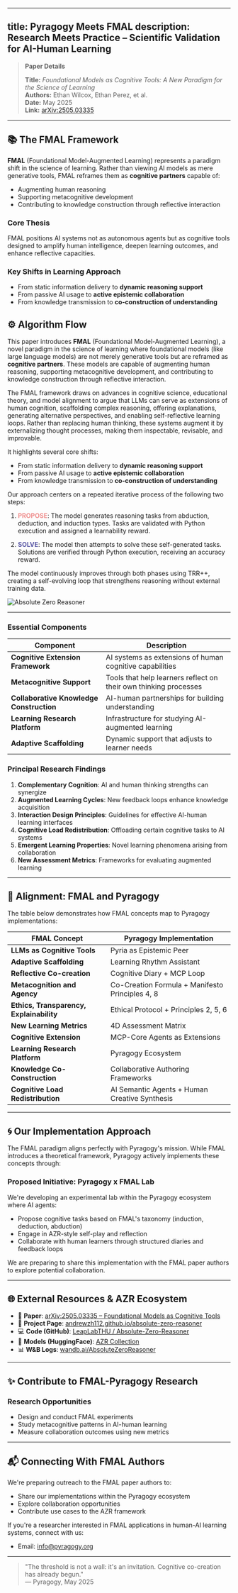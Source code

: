 
---
title: Pyragogy Meets FMAL
description: Research Meets Practice – Scientific Validation for AI-Human Learning
---

> **Paper Details**
>
> **Title:** *Foundational Models as Cognitive Tools: A New Paradigm for the Science of Learning*  
> **Authors:** Ethan Wilcox, Ethan Perez, et al.  
> **Date:** May 2025  
> **Link:** [arXiv:2505.03335](https://arxiv.org/abs/2505.03335)

---

## 📚 The FMAL Framework

**FMAL** (Foundational Model-Augmented Learning) represents a paradigm shift in the science of learning. Rather than viewing AI models as mere generative tools, FMAL reframes them as **cognitive partners** capable of:

- Augmenting human reasoning
- Supporting metacognitive development
- Contributing to knowledge construction through reflective interaction

### Core Thesis

FMAL positions AI systems not as autonomous agents but as cognitive tools designed to amplify human intelligence, deepen learning outcomes, and enhance reflective capacities.

### Key Shifts in Learning Approach

- From static information delivery to **dynamic reasoning support**
- From passive AI usage to **active epistemic collaboration**
- From knowledge transmission to **co-construction of understanding**


## ⚙️ Algorithm Flow

This paper introduces **FMAL** (Foundational Model-Augmented Learning), a novel paradigm in the science of learning where foundational models (like large language models) are not merely generative tools but are reframed as **cognitive partners**. These models are capable of augmenting human reasoning, supporting metacognitive development, and contributing to knowledge construction through reflective interaction.

The FMAL framework draws on advances in cognitive science, educational theory, and model alignment to argue that LLMs can serve as extensions of human cognition, scaffolding complex reasoning, offering explanations, generating alternative perspectives, and enabling self-reflective learning loops. Rather than replacing human thinking, these systems augment it by externalizing thought processes, making them inspectable, revisable, and improvable.

It highlights several core shifts:
- From static information delivery to **dynamic reasoning support**
- From passive AI usage to **active epistemic collaboration**
- From knowledge transmission to **co-construction of understanding**

Our approach centers on a repeated iterative process of the following two steps:

1. <span style="color:#EF8E8D"><b>PROPOSE</b></span>: The model generates reasoning tasks from abduction, deduction, and induction types. Tasks are validated with Python execution and assigned a learnability reward.

2. <span style="color:#5755A3"><b>SOLVE</b></span>: The model then attempts to solve these self-generated tasks. Solutions are verified through Python execution, receiving an accuracy reward.

The model continuously improves through both phases using TRR++, creating a self-evolving loop that strengthens reasoning without external training data.

![Absolute Zero Reasoner](/images/azr.png) 
 

---

### Essential Components

| Component | Description |
|-----------|-------------|
| **Cognitive Extension Framework** | AI systems as extensions of human cognitive capabilities |
| **Metacognitive Support** | Tools that help learners reflect on their own thinking processes |
| **Collaborative Knowledge Construction** | AI-human partnerships for building understanding |
| **Learning Research Platform** | Infrastructure for studying AI-augmented learning |
| **Adaptive Scaffolding** | Dynamic support that adjusts to learner needs |

### Principal Research Findings

1. **Complementary Cognition**: AI and human thinking strengths can synergize
2. **Augmented Learning Cycles**: New feedback loops enhance knowledge acquisition
3. **Interaction Design Principles**: Guidelines for effective AI-human learning interfaces
4. **Cognitive Load Redistribution**: Offloading certain cognitive tasks to AI systems
5. **Emergent Learning Properties**: Novel learning phenomena arising from collaboration
6. **New Assessment Metrics**: Frameworks for evaluating augmented learning

---

## 🔄 Alignment: FMAL and Pyragogy

The table below demonstrates how FMAL concepts map to Pyragogy implementations:

| FMAL Concept | Pyragogy Implementation |
|-------------|-------------------------|
| **LLMs as Cognitive Tools** | Pyria as Epistemic Peer |
| **Adaptive Scaffolding** | Learning Rhythm Assistant |
| **Reflective Co-creation** | Cognitive Diary + MCP Loop |
| **Metacognition and Agency** | Co-Creation Formula + Manifesto Principles 4, 8 |
| **Ethics, Transparency, Explainability** | Ethical Protocol + Principles 2, 5, 6 |
| **New Learning Metrics** | 4D Assessment Matrix |
| **Cognitive Extension** | MCP-Core Agents as Extensions |
| **Learning Research Platform** | Pyragogy Ecosystem |
| **Knowledge Co-Construction** | Collaborative Authoring Frameworks |
| **Cognitive Load Redistribution** | AI Semantic Agents + Human Creative Synthesis |

---


## 🌀 Our Implementation Approach

The FMAL paradigm aligns perfectly with Pyragogy's mission. While FMAL introduces a theoretical framework, Pyragogy actively implements these concepts through:


### Proposed Initiative: Pyragogy x FMAL Lab

We're developing an experimental lab within the Pyragogy ecosystem where AI agents:

- Propose cognitive tasks based on FMAL's taxonomy (induction, deduction, abduction)
- Engage in AZR-style self-play and reflection
- Collaborate with human learners through structured diaries and feedback loops

We are preparing to share this implementation with the FMAL paper authors to explore potential collaboration.

---

## 🌐 External Resources & AZR Ecosystem

- 📜 **Paper**: [arXiv:2505.03335 – Foundational Models as Cognitive Tools](https://arxiv.org/abs/2505.03335)
- 🧠 **Project Page**: [andrewzh112.github.io/absolute-zero-reasoner](https://andrewzh112.github.io/absolute-zero-reasoner/)
- 💻 **Code (GitHub)**: [LeapLabTHU / Absolute-Zero-Reasoner](https://github.com/LeapLabTHU/Absolute-Zero-Reasoner)
- 🤗 **Models (HuggingFace)**: [AZR Collection](https://huggingface.co/collections/andrewzh/absolute-zero-reasoner-68139b2bca82afb00bc69e5b)
- 📊 **W&B Logs**: [wandb.ai/AbsoluteZeroReasoner](https://wandb.ai/andrewzhao112/AbsoluteZeroReasoner)

---

## ✨ Contribute to FMAL-Pyragogy Research

### Research Opportunities
- Design and conduct FMAL experiments
- Study metacognitive patterns in AI-human learning
- Measure collaboration outcomes using new metrics

---

## 📬 Connecting With FMAL Authors

We're preparing outreach to the FMAL paper authors to:
- Share our implementations within the Pyragogy ecosystem
- Explore collaboration opportunities
- Contribute use cases to the AZR framework

If you're a researcher interested in FMAL applications in human-AI learning systems, connect with us:
- Email: [info@pyragogy.org](mailto:info@pyragogy.org)

---

> "The threshold is not a wall: it's an invitation. Cognitive co-creation has already begun."  
> — Pyragogy, May 2025